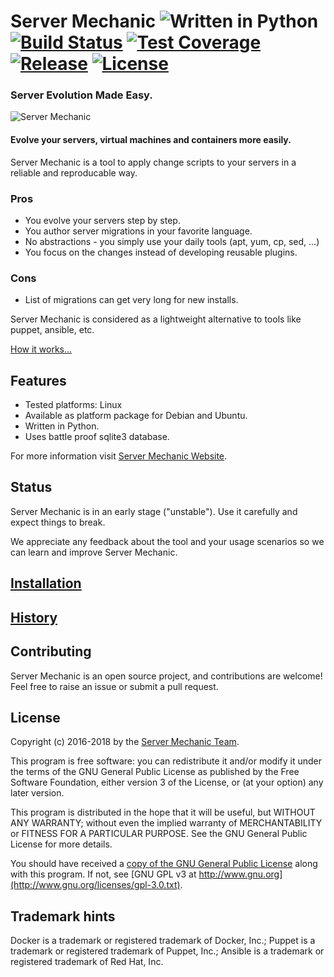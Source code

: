 # Server Mechanic ![Written in Python](https://img.shields.io/badge/python-2.7,%203.2,%203.3,%203.4,%203.5,%203.6-blue.svg) [![Build Status](https://travis-ci.org/server-mechanic/mechanic.svg)](https://travis-ci.org/server-mechanic/mechanic) [![Test Coverage](https://codecov.io/gh/server-mechanic/mechanic/branch/master/graph/badge.svg)](https://codecov.io/gh/server-mechanic/mechanic) [![Release](https://img.shields.io/github/release/server-mechanic/mechanic.svg)](https://github.com/server-mechanic/mechanic/releases/latest) [![License](https://img.shields.io/badge/License-GPL%203-yellow.svg)](http://www.gnu.org/licenses/)

### Server Evolution Made Easy.
![Server Mechanic](https://server-mechanic.github.io/website/images/mechanic_small.png "Server Mechanic")

#### Evolve your servers, virtual machines and containers more easily.
Server Mechanic is a tool to apply change scripts to your servers in a reliable and reproducable way.

### Pros
* You evolve your servers step by step.
* You author server migrations in your favorite language.
* No abstractions - you simply use your daily tools (apt, yum, cp, sed, ...)
* You focus on the changes instead of developing reusable plugins.

### Cons
* List of migrations can get very long for new installs.

Server Mechanic is considered as a lightweight alternative to tools like puppet, ansible, etc.

[How it works...](doc/HOWITWORKS.md)

## Features

* Tested platforms: Linux
* Available as platform package for Debian and Ubuntu.
* Written in Python.
* Uses battle proof sqlite3 database.

For more information visit [Server Mechanic Website](https://server-mechanic.github.io).

## Status
Server Mechanic is in an early stage ("unstable"). Use it carefully and expect things to break.

We appreciate any feedback about the tool and your usage scenarios so we can learn and improve Server Mechanic.

## [Installation](doc/INSTALLATION.md)

## [History](doc/HISTORY.md)

## Contributing
Server Mechanic is an open source project, and contributions are welcome! Feel free to raise an issue or submit a pull request.

## License

Copyright (c) 2016-2018 by the [Server Mechanic Team](https://github.com/orgs/server-mechanic/people).

This program is free software: you can redistribute it and/or modify
it under the terms of the GNU General Public License as published by
the Free Software Foundation, either version 3 of the License, or
(at your option) any later version.

This program is distributed in the hope that it will be useful,
but WITHOUT ANY WARRANTY; without even the implied warranty of
MERCHANTABILITY or FITNESS FOR A PARTICULAR PURPOSE.  See the
GNU General Public License for more details.

You should have received a [copy of the GNU General Public License](LICENSE)
along with this program.  If not, see [GNU GPL v3 at http://www.gnu.org](http://www.gnu.org/licenses/gpl-3.0.txt).

## Trademark hints
Docker is a trademark or registered trademark of Docker, Inc.; Puppet is a trademark or registered trademark of Puppet, Inc.; Ansible is a trademark or registered trademark of Red Hat, Inc.

